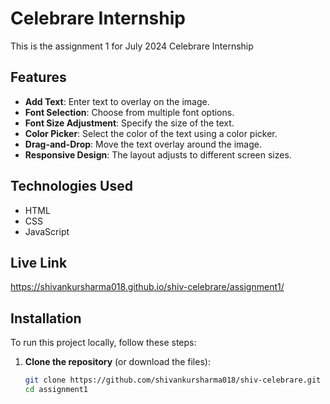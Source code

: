 # Celebrare Internship

This is the assignment 1 for July 2024 Celebrare Internship

## Features

- **Add Text**: Enter text to overlay on the image.
- **Font Selection**: Choose from multiple font options.
- **Font Size Adjustment**: Specify the size of the text.
- **Color Picker**: Select the color of the text using a color picker.
- **Drag-and-Drop**: Move the text overlay around the image.
- **Responsive Design**: The layout adjusts to different screen sizes.

## Technologies Used

- HTML
- CSS
- JavaScript

## Live Link
https://shivankursharma018.github.io/shiv-celebrare/assignment1/

## Installation

To run this project locally, follow these steps:

1. **Clone the repository** (or download the files):
   ```bash
   git clone https://github.com/shivankursharma018/shiv-celebrare.git
   cd assignment1
